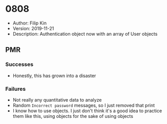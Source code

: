 # 0808
* Author: Filip Kin
* Version: 2019-11-21
* Description: Authentication object now with an array of User objects

## PMR
### Successes
- Honestly, this has grown into a disaster
### Failures
- Not really any quantitative data to analyze
- Random `Incorrect password` messages, so I just removed that print
- I know how to use objects.
I just don't think it's a good idea to practice them like this,
using objects for the sake of using objects